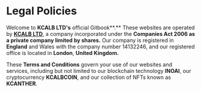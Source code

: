 # Legal Policies

Welcome to **KCALB LTD's** official Gitbook**.** These websites are operated by [**KCALB LTD**](https://find-and-update.company-information.service.gov.uk/company/14132246), a company incorporated under the **Companies Act 2006 as a private company limited by shares.** Our company is registered in **England** and Wales with the company number 14132246, and our registered office is located in **London**, **United Kingdom.**

These **Terms and Conditions** govern your use of our websites and services, including but not limited to our blockchain technology **INOAI**, our cryptocurrency **KCALBCOIN**, and our collection of NFTs known as **KCANTHER**.
